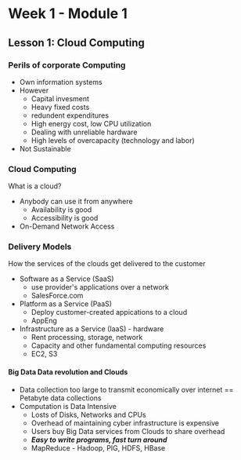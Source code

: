 # Week 1 - Module 1

## Lesson 1: Cloud Computing

### Perils of corporate Computing

- Own information systems
- However
  - Capital invesment
  - Heavy fixed costs
  - redundent expenditures
  - High energy cost, low CPU utilization
  - Dealing with unreliable hardware
  - High levels of overcapacity (technology and labor)
- Not Sustainable

### Cloud Computing

What is a cloud?

- Anybody can use it from anywhere
  - Availability is good
  - Accessibility is good
- On-Demand Network Access

### Delivery Models

How the services of the clouds get delivered to the customer

- Software as a Service (SaaS)
  - use provider's applications over a network
  - SalesForce.com
- Platform as a Service (PaaS)
  - Deploy customer-created appications to a cloud
  - AppEng
- Infrastructure as a Service (IaaS) - hardware
  - Rent processing, storage, network
  - Capacity and other fundamental computing resources
  - EC2, S3

#### Big Data Data revolution and Clouds

- Data collection too large to transmit economically over internet == Petabyte data collections
- Computation is Data Intensive
  - Losts of Disks, Networks and CPUs
  - Overhead of maintaining cyber infrastructure is expensive
  - Users buy Big Data services from Clouds to share overhead
  - ***Easy to write programs, fast turn around***
  - MapReduce - Hadoop, PIG, HDFS, HBase

